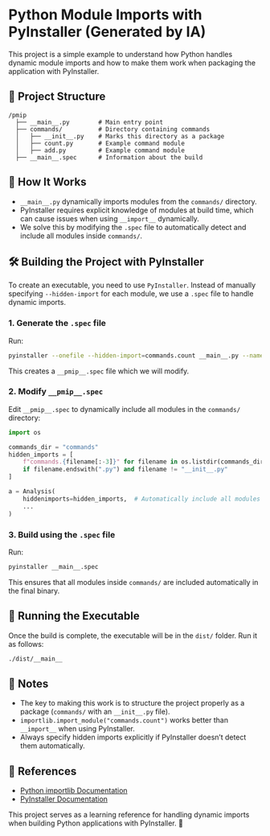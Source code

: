 # Python Module Imports with PyInstaller (Generated by IA)

This project is a simple example to understand how Python handles dynamic module imports and how to make them work when packaging the application with PyInstaller.

## 📌 Project Structure

```
/pmip
  ├── __main__.py        # Main entry point
  ├── commands/          # Directory containing commands
  │   ├── __init__.py    # Marks this directory as a package
  │   ├── count.py       # Example command module
  │   ├── add.py         # Example command module
  ├── __main__.spec      # Information about the build
```

## 🚀 How It Works
- `__main__.py` dynamically imports modules from the `commands/` directory.
- PyInstaller requires explicit knowledge of modules at build time, which can cause issues when using `__import__` dynamically.
- We solve this by modifying the `.spec` file to automatically detect and include all modules inside `commands/`.


## 🛠 Building the Project with PyInstaller
To create an executable, you need to use `PyInstaller`.
Instead of manually specifying `--hidden-import` for each module, we use a `.spec` file to handle dynamic imports.

### 1. Generate the `.spec` file
Run:
```bash
pyinstaller --onefile --hidden-import=commands.count __main__.py --name pmip
```
This creates a `__pmip__.spec` file which we will modify.

### 2. Modify `__pmip__.spec`
Edit `__pmip__.spec` to dynamically include all modules in the `commands/` directory:

```python
import os

commands_dir = "commands"
hidden_imports = [
    f"commands.{filename[:-3]}" for filename in os.listdir(commands_dir)
    if filename.endswith(".py") and filename != "__init__.py"
]

a = Analysis(
    hiddenimports=hidden_imports,  # Automatically include all modules from 'commands/'
    ...
)
```

### 3. Build using the `.spec` file
Run:
```bash
pyinstaller __main__.spec
```
This ensures that all modules inside `commands/` are included automatically in the final binary.

## 📄 Running the Executable
Once the build is complete, the executable will be in the `dist/` folder. Run it as follows:

```bash
./dist/__main__
```

## 📝 Notes
- The key to making this work is to structure the project properly as a package (`commands/` with an `__init__.py` file).
- `importlib.import_module("commands.count")` works better than `__import__` when using PyInstaller.
- Always specify hidden imports explicitly if PyInstaller doesn’t detect them automatically.

## 🔗 References
- [Python importlib Documentation](https://docs.python.org/3/library/importlib.html)
- [PyInstaller Documentation](https://pyinstaller.org/)

This project serves as a learning reference for handling dynamic imports when building Python applications with PyInstaller. 🚀